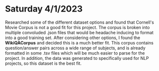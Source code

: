 # Saturday 4/1/2023

Researched some of the different dataset options and found that Cornell's Movie Corpus is not a good fit for this project. The corpus is broken into multiple convoluded .json files that would be headache inducing to format into a good training set. After considering other options, I found the **WikiQACorpus** and decided this is a much better fit. This corpus contains question/answer pairs across a wide range of subjects, and is already formatted in some .tsv files which will be much easier to parse for the project. In addition, the data was generated to specifically used for NLP projects, so this dataset is the best fit.